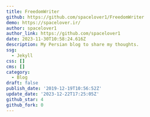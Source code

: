 ```yaml
---
title: FreedomWriter
github: https://github.com/spacelover1/FreedomWriter
demo: https://spacelover.ir/
author: spacelover1
author_link: https://github.com/spacelover1
date: 2023-11-30T10:58:24.616Z
description: My Persian blog to share my thoughts.
ssg:
  - Jekyll
css: []
cms: []
category:
  - Blog
draft: false
publish_date: '2019-12-19T10:56:52Z'
update_date: '2023-12-22T17:25:05Z'
github_star: 4
github_fork: 0
---
```

